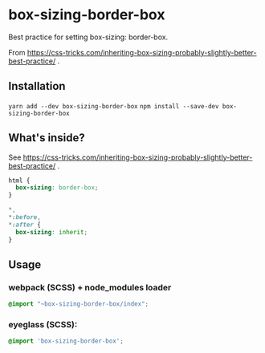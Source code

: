 # box-sizing-border-box
Best practice for setting box-sizing: border-box.

From https://css-tricks.com/inheriting-box-sizing-probably-slightly-better-best-practice/ .

## Installation
`yarn add --dev box-sizing-border-box`
`npm install --save-dev box-sizing-border-box`

## What's inside?
See https://css-tricks.com/inheriting-box-sizing-probably-slightly-better-best-practice/ .
```css
html {
  box-sizing: border-box;
}

*,
*:before,
*:after {
  box-sizing: inherit;
}
````

## Usage

### webpack (SCSS) + node_modules loader
```scss
@import "~box-sizing-border-box/index";
````

### eyeglass (SCSS):
```scss
@import 'box-sizing-border-box';
````
